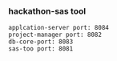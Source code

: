 ### hackathon-sas tool
    applcation-server port: 8084
    project-manager port: 8082
    db-core-port: 8083
    sas-too port: 8081
